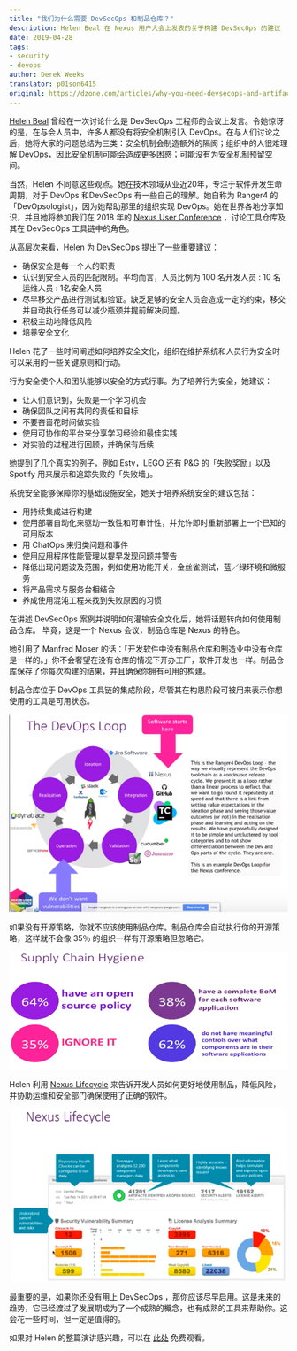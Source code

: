 ```yaml
---
title: "我们为什么需要 DevSecOps 和制品仓库？"
description: Helen Beal 在 Nexus 用户大会上发表的关于构建 DevSecOps 的建议
date: 2019-04-28
tags:
- security
- devops
author: Derek Weeks
translator: p01son6415
original: https://dzone.com/articles/why-you-need-devsecops-and-artifact-repositories
---
```


[Helen Beal](https://www.linkedin.com/in/helenjbeal/) 曾经在一次讨论什么是 DevSecOps 工程师的会议上发言。令她惊讶的是，在与会人员中，许多人都没有将安全机制引入 DevOps。在与人们讨论之后，她将大家的问题总结为三类：安全机制会制造额外的隔阂；组织中的人很难理解 DevOps，因此安全机制可能会造成更多困惑；可能没有为安全机制预留空间。

当然，Helen 不同意这些观点。她在技术领域从业近20年，专注于软件开发生命周期，对于 DevOps 和DevSecOps 有一些自己的理解。她自称为 Ranger4 的 「DevOpsologist」，因为她帮助那里的组织实现 DevOps。她在世界各地分享知识，并且她将参加我们在 2018 年的 [Nexus User Conference](https://www.sonatype.com/nexus-user-conference-2019) ，讨论工具仓库及其在 DevSecOps 工具链中的角色。

从高层次来看，Helen 为 DevSecOps 提出了一些重要建议：

+ 确保安全是每一个人的职责
+ 认识到安全人员的匹配限制。平均而言，人员比例为 100 名开发人员 : 10 名运维人员 : 1名安全人员
+ 尽早移交产品进行测试和验证。缺乏足够的安全人员会造成一定的约束，移交并自动执行任务可以减少瓶颈并提前解决问题。
+ 积极主动地降低风险
+ 培养安全文化

Helen 花了一些时间阐述如何培养安全文化，组织在维护系统和人员行为安全时可以采用的一些关键原则和行动。

行为安全使个人和团队能够以安全的方式行事。为了培养行为安全，她建议：

- 让人们意识到，失败是一个学习机会
- 确保团队之间有共同的责任和目标
- 不要吝啬花时间做实验
- 使用可协作的平台来分享学习经验和最佳实践
- 对实验的过程进行回顾，并确保有后续

她提到了几个真实的例子，例如 Esty，LEGO 还有 P&G 的「失败奖励」以及 Spotify 用来展示和追踪失败的「失败墙」。

系统安全能够保障你的基础设施安全，她关于培养系统安全的建议包括：

- 用持续集成进行构建
- 使用部署自动化来驱动一致性和可审计性，并允许即时重新部署上一个已知的可用版本
- 用 ChatOps 来归类问题和事件
- 使用应用程序性能管理以提早发现问题并警告
- 降低出现问题波及范围，例如使用功能开关，金丝雀测试，蓝／绿环境和微服务
- 将产品需求与服务台相结合
- 养成使用混沌工程来找到失败原因的习惯

在讲述 DevSecOps 案例并说明如何灌输安全文化后，她将话题转向如何使用制品仓库。 毕竟，这是一个 Nexus 会议，制品仓库是 Nexus 的特色。

她引用了 Manfred Moser 的话：「开发软件中没有制品仓库和制造业中没有仓库是一样的。」你不会奢望在没有仓库的情况下开办工厂，软件开发也一样。制品仓库保存了你每次构建的结果，并且确保你拥有可用的构建。

制品仓库位于 DevOps 工具链的集成阶段，尽管其在构思阶段可被用来表示你想使用的工具是可用状态。

![](../../../images/articles/2019/04/2019-04-24-devsecops/pic1.png)

如果没有开源策略，你就不应该使用制品仓库。制品仓库会自动执行你的开源策略，这样就不会像 35％ 的组织一样有开源策略但忽略它。

![](../../../images/articles/2019/04/2019-04-24-devsecops/pic2.png)

Helen 利用 [Nexus Lifecycle](https://www.sonatype.com/nexus-lifecycle) 来告诉开发人员如何更好地使用制品，降低风险，并协助运维和安全部门确保使用了正确的软件。

![](../../../images/articles/2019/04/2019-04-24-devsecops/pic3.png)

最重要的是，如果你还没有用上 DevSecOps ，那你应该尽早启用。这是未来的趋势，它已经渡过了发展期成为了一个成熟的概念，也有成熟的工具来帮助你。这会花一些时间，但一定是值得的。

如果对 Helen 的整篇演讲感兴趣，可以在 [此处](https://www.youtube.com/watch?v=JIEKTGaluoY&feature=youtu.be&t=28m5s) 免费观看。